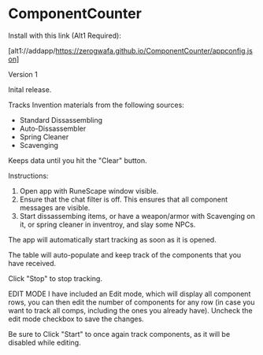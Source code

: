 # ComponentCounter

Install with this link (Alt1 Required): 

[alt1://addapp/https://zerogwafa.github.io/ComponentCounter/appconfig.json]

Version 1

Inital release.

Tracks Invention materials from the following sources:
- Standard Dissassembling
- Auto-Dissassembler
- Spring Cleaner
- Scavenging

Keeps data until you hit the "Clear" button.

Instructions:
1. Open app with RuneScape window visible.
2. Ensure that the chat filter is off.  This ensures that all component messages are visible.
3. Start dissassembing items, or have a weapon/armor with Scavenging on it, or spring cleaner in inventroy, and slay some NPCs.

The app will automatically start tracking as soon as it is opened.

The table will auto-populate and keep track of the components that you have received.

Click "Stop" to stop tracking.

EDIT MODE
I have included an Edit mode, which will display all component rows, you can then edit the number of components for any row (in case you want to track all comps, including the ones you already have).  Uncheck the edit mode checkbox to save the changes.

Be sure to Click "Start" to once again track components, as it will be disabled while editing.
